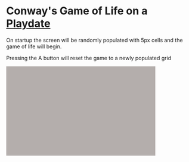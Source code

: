 # Conway's Game of Life on a [Playdate](https://play.date)

On startup the screen will be randomly populated with 5px cells and the game of life will begin.

Pressing the A button will reset the game to a newly populated grid

![Animated Gif of game in simulator](support/conway.gif)
